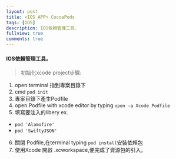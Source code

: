 ```yaml
---
layout: post
title: <IOS APP> CocoaPods
tags: [IOS]
description: IOS依賴管理工具.
fullview: true
comments: true
---
```


#### IOS依賴管理工具。

>初始化xcode project步驟:
1. open terminal 指到專案目錄下
2. cmd `pod init`
3. 專案目錄下產生Podfile
4. open Podfile with xcode editor by typing `open -a Xcode Podfile`
5. 填寫要注入的libery ex.
  * `pod 'Alamofire'`
  * `pod 'SwiftyJSON'`
6. 關閉 Podfile,在terminal typing `pod install`安裝依賴包
7. 使用Xcode 開啟 .xcworkspace,便完成了資源包的引入。
